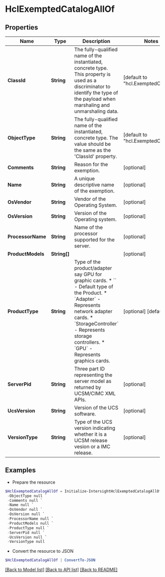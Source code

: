 # HclExemptedCatalogAllOf
## Properties

Name | Type | Description | Notes
------------ | ------------- | ------------- | -------------
**ClassId** | **String** | The fully-qualified name of the instantiated, concrete type. This property is used as a discriminator to identify the type of the payload when marshaling and unmarshaling data. | [default to "hcl.ExemptedCatalog"]
**ObjectType** | **String** | The fully-qualified name of the instantiated, concrete type. The value should be the same as the &#39;ClassId&#39; property. | [default to "hcl.ExemptedCatalog"]
**Comments** | **String** | Reason for the exemption. | [optional] 
**Name** | **String** | A unique descriptive name of the exemption. | [optional] 
**OsVendor** | **String** | Vendor of the Operating System. | [optional] 
**OsVersion** | **String** | Version of the Operating system. | [optional] 
**ProcessorName** | **String** | Name of the processor supported for the server. | [optional] 
**ProductModels** | **String[]** |  | [optional] 
**ProductType** | **String** | Type of the product/adapter say GPU for graphic cards. * &#x60;&#x60; - Default type of the Product. * &#x60;Adapter&#x60; - Represents network adapter cards. * &#x60;StorageController&#x60; - Represents storage controllers. * &#x60;GPU&#x60; - Represents graphics cards. | [optional] [default to ""]
**ServerPid** | **String** | Three part ID representing the server model as returned by UCSM/CIMC XML APIs. | [optional] 
**UcsVersion** | **String** | Version of the UCS software. | [optional] 
**VersionType** | **String** | Type of the UCS version indicating whether it is a UCSM release vesion or a IMC release. | [optional] 

## Examples

- Prepare the resource
```powershell
$HclExemptedCatalogAllOf = Initialize-IntersightHclExemptedCatalogAllOf  -ClassId null `
 -ObjectType null `
 -Comments null `
 -Name null `
 -OsVendor null `
 -OsVersion null `
 -ProcessorName null `
 -ProductModels null `
 -ProductType null `
 -ServerPid null `
 -UcsVersion null `
 -VersionType null
```

- Convert the resource to JSON
```powershell
$HclExemptedCatalogAllOf | ConvertTo-JSON
```

[[Back to Model list]](../README.md#documentation-for-models) [[Back to API list]](../README.md#documentation-for-api-endpoints) [[Back to README]](../README.md)

